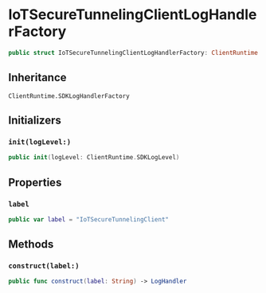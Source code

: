 # IoTSecureTunnelingClientLogHandlerFactory

``` swift
public struct IoTSecureTunnelingClientLogHandlerFactory: ClientRuntime.SDKLogHandlerFactory 
```

## Inheritance

`ClientRuntime.SDKLogHandlerFactory`

## Initializers

### `init(logLevel:)`

``` swift
public init(logLevel: ClientRuntime.SDKLogLevel) 
```

## Properties

### `label`

``` swift
public var label = "IoTSecureTunnelingClient"
```

## Methods

### `construct(label:)`

``` swift
public func construct(label: String) -> LogHandler 
```
